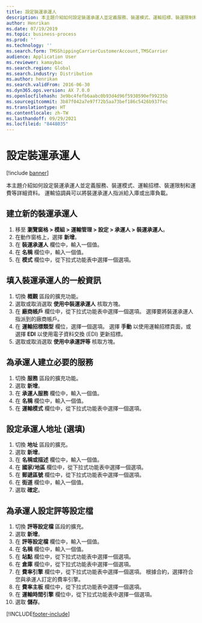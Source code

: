 ```yaml
---
title: 設定裝運承運人
description: 本主題介紹如何設定裝運承運人並定義服務、裝運模式、運輸招標、裝運限制和運費等詳細資料。
author: Henrikan
ms.date: 07/19/2019
ms.topic: business-process
ms.prod: ''
ms.technology: ''
ms.search.form: TMSShippingCarrierCustomerAccount,TMSCarrier
audience: Application User
ms.reviewer: kamaybac
ms.search.region: Global
ms.search.industry: Distribution
ms.author: henrikan
ms.search.validFrom: 2016-06-30
ms.dyn365.ops.version: AX 7.0.0
ms.openlocfilehash: 3e9bc4fefb6aabc0b93d4d96f5930590ef99235b
ms.sourcegitcommit: 3b87f042a7e97f72b5aa73bef186c5426b937fec
ms.translationtype: HT
ms.contentlocale: zh-TW
ms.lasthandoff: 09/29/2021
ms.locfileid: "8448035"
---
```

# <a name="set-up-shipping-carriers"></a>設定裝運承運人

[!include [banner](../../includes/banner.md)]

本主題介紹如何設定裝運承運人並定義服務、裝運模式、運輸招標、裝運限制和運費等詳細資料。 運輸協調員可以將裝運承運人指派給入庫或出庫負載。


## <a name="create-a-new-shipping-carrier"></a>建立新的裝運承運人
1. 移至 **瀏覽窗格 > 模組 > 運輸管理 > 設定 > 承運人 > 裝運承運人**。
2. 在動作窗格上，選擇 **新增**。
3. 在 **裝運承運人** 欄位中，輸入一個值。
4. 在 **名稱** 欄位中，輸入一個值。
5. 在 **模式** 欄位中，從下拉式功能表中選擇一個選項。

## <a name="fill-in-the-general-information-for-the-shipping-carrier"></a>填入裝運承運人的一般資訊
1. 切換 **概觀** 區段的擴充功能。
2. 選取或取消選取 **使用中裝運承運人** 核取方塊。
3. 在 **廠商帳戶** 欄位中，從下拉式功能表中選擇一個選項。 選擇要將裝運承運人指派到的廠商帳戶。  
4. 在 **運輸招標類型** 欄位，選擇一個選項。 選擇 **手動** 以使用運輸招標頁面，或選擇 **EDI** 以使用電子資料交換 (EDI) 更新招標。  
5. 選取或取消選取 **使用中承運評等** 核取方塊。

## <a name="create-the-necessary-services-for-the-shipping-carrier"></a>為承運人建立必要的服務
1. 切換 **服務** 區段的擴充功能。
2. 選取 **新增**。
3. 在 **承運人服務** 欄位中，輸入一個值。
4. 在 **名稱** 欄位中，輸入一個值。
5. 在 **運輸模式** 欄位中，從下拉式功能表中選擇一個選項。

## <a name="set-up-the-address-for-the-carrier-optional"></a>設定承運人地址 (選填)
1. 切換 **地址** 區段的擴充。
2. 選取 **新增**。
3. 在 **名稱或描述** 欄位中，輸入一個值。
4. 在 **國家/地區** 欄位中，從下拉式功能表中選擇一個選項。
5. 在 **郵遞區號** 欄位中，從下拉式功能表中選擇一個選項。
6. 在 **街道** 欄位中，輸入一個值。
7. 選取 **確定**。

## <a name="set-up-the-rating-profile-for-the-shipping-carrier"></a>為承運人設定評等設定檔
1. 切換 **評等設定檔** 區段的擴充。
2. 選取 **新增**。
3. 在 **評等設定檔** 欄位中，輸入一個值。
4. 在 **名稱** 欄位中，輸入一個值。
5. 在 **站點** 欄位中，從下拉式功能表中選擇一個選項。
6. 在 **倉庫** 欄位中，從下拉式功能表中選擇一個選項。
7. 在 **費率引擎** 欄位中，從下拉式功能表中選擇一個選項。 根據合約，選擇符合您與承運人訂定的費率引擎。  
8. 在 **費率主板** 欄位中，從下拉式功能表中選擇一個選項。
9. 在 **運輸時間引擎** 欄位中，從下拉式功能表中選擇一個選項。
10. 選取 **儲存**。



[!INCLUDE[footer-include](../../../includes/footer-banner.md)]